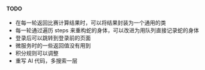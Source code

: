 #### TODO

- 在每一轮返回比赛计算结果时，可以将结果封装为一个通用的类
- 每一轮通过遍历 steps 来重构蛇的身体，可以改进为用队列直接记录蛇的身体
- 登录后可以跳转到登录前的页面
- 微服务时的一些返回值没有用到
- 积分规则可以调整
- 重写 AI 代码，多搜索一层
